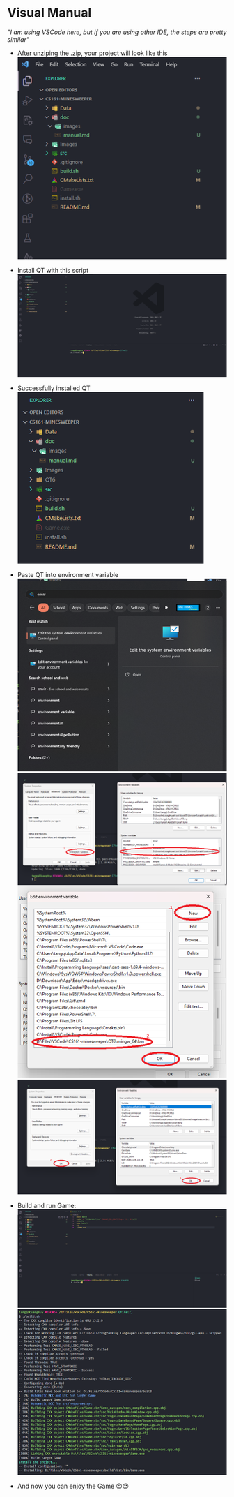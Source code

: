 # Visual Manual

_"I am using VSCode here, but if you are using other IDE, the steps are pretty similar"_

- After unziping the .zip, your project will look like this
  ![First step](images/raw.png)

- Install QT with this script
  ![Run ./install.sh](images/install.png)

- Successfully installed QT
  ![Qt_sucess](images/qt6_installed.png)

- Paste QT into environment variable
  ![env1](images/env1.png)
  ![env2](images/env2.png)
  ![env3](images/env3.png)
  ![env4](images/env4.png)

- Build and run Game:
  ![build](images/build.png)
  ![build successfully](images/buildsucess.png)

- And now you can enjoy the Game :heart_eyes::heart_eyes:
